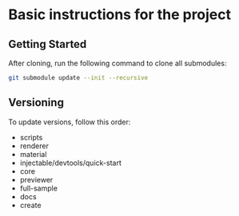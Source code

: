 # Basic instructions for the project

## Getting Started

After cloning, run the following command to clone all submodules:

```bash
git submodule update --init --recursive
```

## Versioning

To update versions, follow this order:

- scripts
- renderer
- material
- injectable/devtools/quick-start
- core
- previewer
- full-sample
- docs
- create
